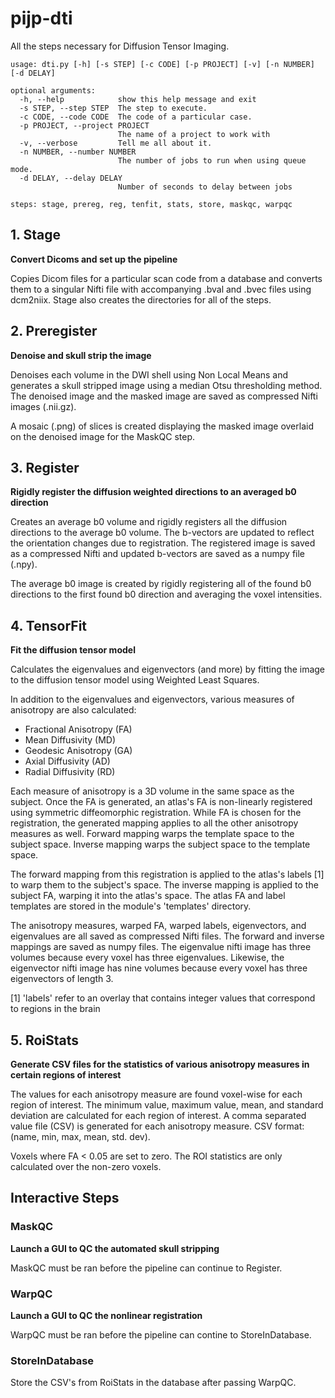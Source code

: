 # pijp-dti

All the steps necessary for Diffusion Tensor Imaging.


```
usage: dti.py [-h] [-s STEP] [-c CODE] [-p PROJECT] [-v] [-n NUMBER] [-d DELAY]

optional arguments:
  -h, --help            show this help message and exit
  -s STEP, --step STEP  The step to execute.
  -c CODE, --code CODE  The code of a particular case.
  -p PROJECT, --project PROJECT
                        The name of a project to work with
  -v, --verbose         Tell me all about it.
  -n NUMBER, --number NUMBER
                        The number of jobs to run when using queue mode.
  -d DELAY, --delay DELAY
                        Number of seconds to delay between jobs

steps: stage, prereg, reg, tenfit, stats, store, maskqc, warpqc
```

## 1. Stage

**Convert Dicoms and set up the pipeline**

Copies Dicom files for a particular scan code from a database and
converts them to a singular Nifti file with accompanying .bval and
.bvec files using dcm2niix. Stage also creates the directories for all of the steps.

## 2. Preregister

**Denoise and skull strip the image**

Denoises each volume in the DWI shell using Non Local Means and generates a
skull stripped image using a median Otsu thresholding method.
The denoised image and the masked image are saved as compressed Nifti images (.nii.gz).

A mosaic (.png) of slices is created displaying the masked image overlaid
on the denoised image for the MaskQC step.

## 3. Register

**Rigidly register the diffusion weighted directions to an averaged
b0 direction**

Creates an average b0 volume and rigidly registers all the diffusion
directions to the average b0 volume. The b-vectors are updated to reflect
the orientation changes due to registration. The registered image is
saved as a compressed Nifti and updated b-vectors are saved as a
numpy file (.npy).

The average b0 image is created by rigidly registering all of the found
b0 directions to the first found b0 direction and averaging the voxel
intensities.

## 4. TensorFit

**Fit the diffusion tensor model**

Calculates the eigenvalues and eigenvectors (and more) by fitting the
image to the diffusion tensor model using Weighted Least Squares.

In addition to the eigenvalues and eigenvectors, various measures of
anisotropy are also calculated:

* Fractional Anisotropy (FA)
* Mean Diffusivity (MD)
* Geodesic Anisotropy (GA)
* Axial Diffusivity (AD)
* Radial Diffusivity (RD)

Each measure of anisotropy is a 3D volume in the same space as the subject.
Once the FA is generated, an atlas's FA is non-linearly registered using
symmetric diffeomorphic registration. While FA is chosen for the
registration, the generated mapping applies to all the other anisotropy
measures as well. Forward mapping warps the template space to the subject space.
Inverse mapping warps the subject space to the template space.

The forward mapping from this registration is
applied to the atlas's labels [1] to warp them to the subject's space.
The inverse mapping is applied to the subject FA, warping it into the atlas's space.
The atlas FA and label templates are stored in the module's 'templates' directory.

The anisotropy measures, warped FA, warped labels, eigenvectors, and
eigenvalues are all saved as compressed Nifti files. The forward and
inverse mappings are saved as numpy files. The eigenvalue nifti image has three volumes
because every voxel has three eigenvalues. Likewise, the eigenvector nifti image has
nine volumes because every voxel has three eigenvectors of length 3.

[1] 'labels' refer to an overlay that contains integer values that
correspond to regions in the brain


## 5. RoiStats

**Generate CSV files for the statistics of various anisotropy measures in
certain regions of interest**

The values for each anisotropy measure are found voxel-wise for each
region of interest. The minimum value, maximum value, mean, and standard
deviation are calculated for each region of interest. A comma separated
value file (CSV) is generated for each anisotropy measure. CSV
format: (name, min, max, mean, std. dev).

Voxels where FA < 0.05 are set to zero. The ROI statistics are only
calculated over the non-zero voxels.

## Interactive Steps

### MaskQC

**Launch a GUI to QC the automated skull stripping**

MaskQC must be ran before the pipeline can continue to Register.

### WarpQC

**Launch a GUI to QC the nonlinear registration**

WarpQC must be ran before the pipeline can contine to StoreInDatabase.

### StoreInDatabase

Store the CSV's from RoiStats in the database after passing WarpQC.
